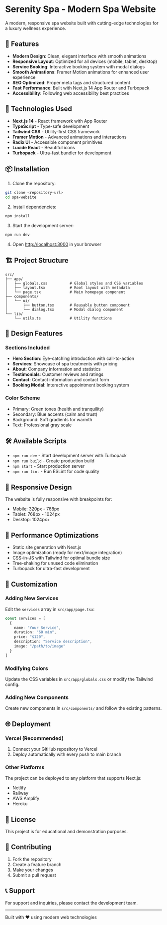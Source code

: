 # Serenity Spa - Modern Spa Website

A modern, responsive spa website built with cutting-edge technologies for a luxury wellness experience.

## 🌟 Features

- **Modern Design**: Clean, elegant interface with smooth animations
- **Responsive Layout**: Optimized for all devices (mobile, tablet, desktop)
- **Service Booking**: Interactive booking system with modal dialogs
- **Smooth Animations**: Framer Motion animations for enhanced user experience
- **SEO Optimized**: Proper meta tags and structured content
- **Fast Performance**: Built with Next.js 14 App Router and Turbopack
- **Accessibility**: Following web accessibility best practices

## 🚀 Technologies Used

- **Next.js 14** - React framework with App Router
- **TypeScript** - Type-safe development
- **Tailwind CSS** - Utility-first CSS framework
- **Framer Motion** - Advanced animations and interactions
- **Radix UI** - Accessible component primitives
- **Lucide React** - Beautiful icons
- **Turbopack** - Ultra-fast bundler for development

## 📦 Installation

1. Clone the repository:
```bash
git clone <repository-url>
cd spa-website
```

2. Install dependencies:
```bash
npm install
```

3. Start the development server:
```bash
npm run dev
```

4. Open [http://localhost:3000](http://localhost:3000) in your browser

## 🏗️ Project Structure

```
src/
├── app/
│   ├── globals.css          # Global styles and CSS variables
│   ├── layout.tsx           # Root layout with metadata
│   └── page.tsx             # Main homepage component
├── components/
│   └── ui/
│       ├── button.tsx       # Reusable button component
│       └── dialog.tsx       # Modal dialog component
└── lib/
    └── utils.ts             # Utility functions
```

## 🎨 Design Features

### Sections Included
- **Hero Section**: Eye-catching introduction with call-to-action
- **Services**: Showcase of spa treatments with pricing
- **About**: Company information and statistics
- **Testimonials**: Customer reviews and ratings
- **Contact**: Contact information and contact form
- **Booking Modal**: Interactive appointment booking system

### Color Scheme
- Primary: Green tones (health and tranquility)
- Secondary: Blue accents (calm and trust)
- Background: Soft gradients for warmth
- Text: Professional gray scale

## 🛠️ Available Scripts

- `npm run dev` - Start development server with Turbopack
- `npm run build` - Create production build
- `npm start` - Start production server
- `npm run lint` - Run ESLint for code quality

## 📱 Responsive Design

The website is fully responsive with breakpoints for:
- Mobile: 320px - 768px
- Tablet: 768px - 1024px
- Desktop: 1024px+

## 🎯 Performance Optimizations

- Static site generation with Next.js
- Image optimization (ready for next/image integration)
- CSS-in-JS with Tailwind for optimal bundle size
- Tree-shaking for unused code elimination
- Turbopack for ultra-fast development

## 🔧 Customization

### Adding New Services
Edit the `services` array in `src/app/page.tsx`:

```typescript
const services = [
  {
    name: "Your Service",
    duration: "60 min",
    price: "$120",
    description: "Service description",
    image: "/path/to/image"
  }
]
```

### Modifying Colors
Update the CSS variables in `src/app/globals.css` or modify the Tailwind config.

### Adding New Components
Create new components in `src/components/` and follow the existing patterns.

## 🌐 Deployment

### Vercel (Recommended)
1. Connect your GitHub repository to Vercel
2. Deploy automatically with every push to main branch

### Other Platforms
The project can be deployed to any platform that supports Next.js:
- Netlify
- Railway
- AWS Amplify
- Heroku

## 📄 License

This project is for educational and demonstration purposes.

## 🤝 Contributing

1. Fork the repository
2. Create a feature branch
3. Make your changes
4. Submit a pull request

## 📞 Support

For support and inquiries, please contact the development team.

---

Built with ❤️ using modern web technologies
